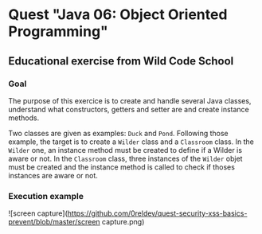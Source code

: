 # Quest "Java 06: Object Oriented Programming"

## Educational exercise from Wild Code School

### Goal

The purpose of this exercice is to create and handle several Java classes, understand what constructors, getters and setter are and create instance methods.

Two classes are given as examples: <code>Duck</code> and <code>Pond</code>. Following those example, the target is to create a <code>Wilder</code> class and a
<code>Classroom</code> class. In the <code>Wilder</code> one, an instance method must be created to define if a Wilder is aware or not. In the 
<code>Classroom</code> class, three instances of the <code>Wilder</code> objet must be created and the instance method is called to check if thoses instances are
aware or not.

### Execution example

![screen capture](https://github.com/0reldev/quest-security-xss-basics-prevent/blob/master/screen capture.png)
